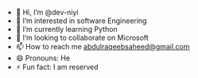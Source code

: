 - 👋 Hi, I’m @dev-niyi
- 👀 I’m interested in software Engineering
- 🌱 I’m currently learning Python
- 💞️ I’m looking to collaborate on Microsoft
- 📫 How to reach me abdulraqeebsaheed@gmail.com
- 😄 Pronouns: He
- ⚡ Fun fact: I am reserved

<!---
dev-niyi/dev-niyi is a ✨ special ✨ repository because its `README.md` (this file) appears on your GitHub profile.
You can click the Preview link to take a look at your changes.
--->
